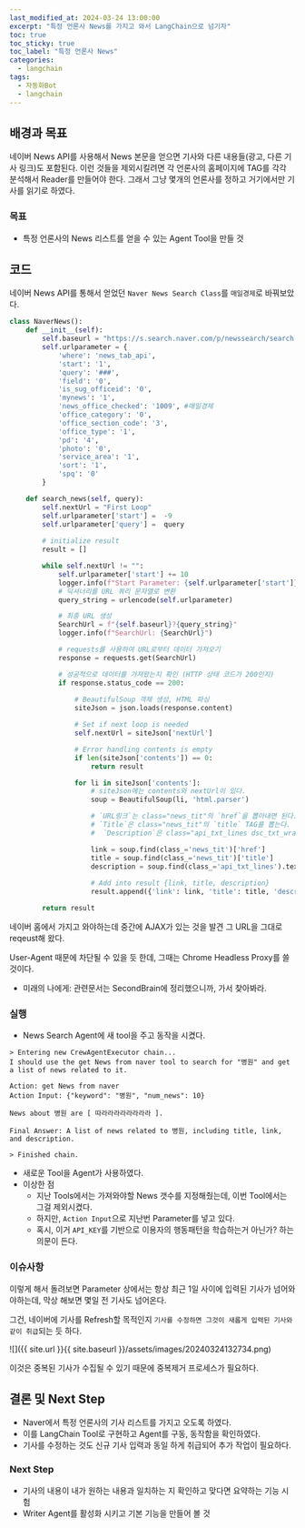 ```yaml
---
last_modified_at: 2024-03-24 13:00:00 
excerpt: "특정 언론사 News를 가지고 와서 LangChain으로 넘기자"
toc: true
toc_sticky: true
toc_label: "특정 언론사 News"
categories:
  - langchain
tags:
  - 자동화Bot
  - langchain
---
```


## 배경과 목표

네이버 News API를 사용해서 News 본문을 얻으면 기사와 다른 내용들(광고, 다른 기사 링크)도 포함된다.
이런 것들을 제외시킬려면 각 언론사의 홈페이지에 TAG를 각각 분석해서 Reader를 만들어야 한다. 
그래서 그냥 몇개의 언론사를 정하고 거기에서만 기사를 읽기로 하였다.

### 목표

- 특정 언론사의 News 리스트를 얻을 수 있는 Agent Tool을 만들 것

## 코드

네이버 News API를 통해서 얻었던 `Naver News Search Class`를 `매일경제`로 바꿔보았다.

```python
class NaverNews():
    def __init__(self):
        self.baseurl = "https://s.search.naver.com/p/newssearch/search.naver"
        self.urlparameter = {
            'where': 'news_tab_api',
            'start': '1',
            'query': '###',
            'field': '0',
            'is_sug_officeid': '0',
            'mynews': '1',
            'news_office_checked': '1009', #매일경제
            'office_category': '0', 
            'office_section_code': '3',
            'office_type': '1', 
            'pd': '4',
            'photo': '0',
            'service_area': '1',
            'sort': '1',
            'spq': '0'
        }

    def search_news(self, query):
        self.nextUrl = "First Loop"
        self.urlparameter['start'] =  -9
        self.urlparameter['query'] =  query
        
        # initialize result
        result = []

        while self.nextUrl != "":
            self.urlparameter['start'] += 10
            logger.info(f"Start Parameter: {self.urlparameter['start']}")
            # 딕셔너리를 URL 쿼리 문자열로 변환
            query_string = urlencode(self.urlparameter)

            # 최종 URL 생성
            SearchUrl = f"{self.baseurl}?{query_string}"
            logger.info(f"SearchUrl: {SearchUrl}")

            # requests를 사용하여 URL로부터 데이터 가져오기
            response = requests.get(SearchUrl)

            # 성공적으로 데이터를 가져왔는지 확인 (HTTP 상태 코드가 200인지)
            if response.status_code == 200:
                
                # BeautifulSoup 객체 생성, HTML 파싱
                siteJson = json.loads(response.content)

                # Set if next loop is needed
                self.nextUrl = siteJson['nextUrl']

                # Error handling contents is empty
                if len(siteJson['contents']) == 0:
                    return result

                for li in siteJson['contents']:
                    # siteJson에는 contents와 nextUrl이 있다.
                    soup = BeautifulSoup(li, 'html.parser')

                    # `URL링크`는 class="news_tit"의 `href`을 뽑아내면 된다.
                    # `Title`은 class="news_tit"의 `title` TAG를 뽑는다.
                    #  `Description`은 class="api_txt_lines dsc_txt_wrap" 내용을 뽑는다.

                    link = soup.find(class_='news_tit')['href']
                    title = soup.find(class_='news_tit')['title']
                    description = soup.find(class_='api_txt_lines').text
                    
                    # Add into result {link, title, description}
                    result.append({'link': link, 'title': title, 'description': description})

        return result
```

 네이버 홈에서 가지고 와야하는데 중간에 AJAX가 있는 것을 발견 그 URL을 그대로 reqeust해 왔다.

 User-Agent 때문에 차단될 수 있을 듯 한데, 그때는 Chrome Headless Proxy를 쓸 것이다.

- 미래의 나에게: 관련문서는 SecondBrain에 정리했으니까, 가서 찾아봐라.

### 실행

- News Search Agent에 새 tool을 주고 동작을 시켰다.

```
> Entering new CrewAgentExecutor chain...
I should use the get News from naver tool to search for "병원" and get a list of news related to it.

Action: get News from naver
Action Input: {"keyword": "병원", "num_news": 10}

News about 병원 are [ 따라라라라라라라라 ].

Final Answer: A list of news related to 병원, including title, link, and description.

> Finished chain.
```

- 새로운 Tool을 Agent가 사용하였다.
- 이상한 점
  - 지난 Tools에서는 가져와야할 News 갯수를 지정해줬는데, 이번 Tool에서는 그걸 제외시켰다.
  - 하지만, `Action Input`으로 지난번 Parameter를 넣고 있다.
  - 혹시, 이거 `API_KEY`를 기반으로 이용자의 행동패턴을 학습하는거 아닌가? 하는 의문이 든다.

### 이슈사항

이렇게 해서 돌려보면 Parameter 상에서는 항상 최근 1일 사이에 입력된 기사가 넘어와야하는데, 막상 해보면 몇일 전 기사도 넘어온다.

그건, 네이버에 기사를 Refresh할 목적인지 `기사를 수정하면 그것이 새롭게 입력된 기사와 같이 취급`되는 듯 하다.

![]({{ site.url }}{{ site.baseurl }}/assets/images/20240324132734.png)

이것은 중복된 기사가 수집될 수 있기 때문에 중복제거 프로세스가 필요하다.

## 결론 및 Next Step

- Naver에서 특정 언론사의 기사 리스트를 가지고 오도록 하였다.
- 이를 LangChain Tool로 구현하고 Agent를 구동, 동작함을 확인하였다.
- 기사를 수정하는 것도 신규 기사 입력과 동일 하게 취급되어 추가 작업이 필요하다.

### Next Step

- 기사의 내용이 내가 원하는 내용과 일치하는 지 확인하고 맞다면 요약하는 기능 시험
- Writer Agent를 활성화 시키고 기본 기능을 만들어 볼 것
